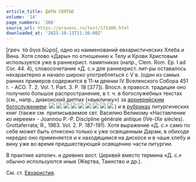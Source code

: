 ```yaml
---
article_title: ДАРЫ СВЯТЫЕ
volume: '14'
page_numbers: '206'
source_url: https://pravenc.ru/text/171400.html
downloaded_at: '2025-10-13T11:36:08Z'
---
```


[греч. τὰ ἅγια δῶρα], одно из наименований евхаристических Хлеба и Вина. Хотя слово «Дары» по отношению к Телу и Крови Христовым используется уже в раннехрист. памятниках (напр., Clem. Rom. Ep. I ad Cor. 44. 4), словосочетание «Д. с.» для раннехрист. лит-ры оставалось нехарактерно и начало широко употребляться с V в. (один из самых ранних примеров содержится в 11-м деянии IV Вселенского Собора 451 г. - ACO. T. 2. Vol. 1. Part. 3. P. 18 [377]). Впосл. в правосл. традиции оно получило большое распространение, в т. ч. в богослужебных текстах (см., напр., диаконский диптих («выкличку») за [архиерейским богослужением](<https://pravenc.ru/text/архиерейским богослужением.html>): ![](<https://pravenc.ru/char/26526/xc3xeexf1xefxeexe4xe81xedxe0 /image.png>) ![](<https://pravenc.ru/char/26526/ xedxe01xf8xe5xe3xee... /image.png>) ![](<https://pravenc.ru/char/26526/ xefxf0xe8xedxeexf1xff1xf9xe0xe3xee /image.png>) ![](<https://pravenc.ru/char/26526/ xf1xf27xfb8xff /image.png>) ![](<https://pravenc.ru/char/26526/ xe4xe01xf0xfb /image.png>) ![](<https://pravenc.ru/char/26526/ xf1xddxff8 /image.png>) ![](<https://pravenc.ru/char/26526/ xe3xe49xe5xe2xe8 /image.png>) ![](<https://pravenc.ru/char/26526/ xe1xe37xf3 /image.png>) ![](<https://pravenc.ru/char/26526/ xedxe01xf8xe5xecxf3x3a/image.png>) ) и в [рубриках](https://pravenc.ru/text/рубриках.html) литургических книг (также см. приписываемое свт. Василию Великому «Наставление ко иереем» - Joannou P.-P. Discipline générale antique (IVe-IXe siècles). Grottaferrata; R., 1963. Vol. 2. P. 187-191). Хотя выражение «Д. с.» само по себе может быть отнесено только к уже освященным Дарам, в обиходе нередко оно применяется и к находящимся на дискосе и в чаше хлебу и вину уже во время предшествующей освящению части литургии.

В практике католич. и древних вост. Церквей вместо термина «Д. с.» обычно используются иные (Жертва, Таинство и др.).

См. ст. [Евхаристия](https://pravenc.ru/text/Евхаристия.html).
